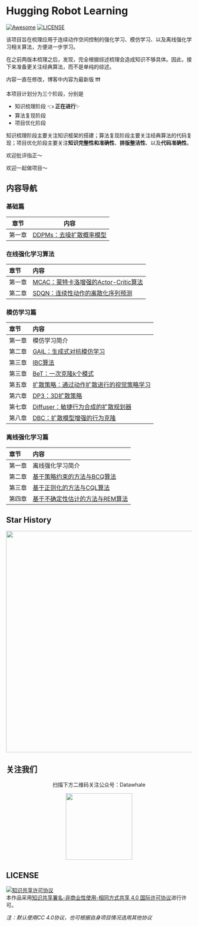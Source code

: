 # Hugging Robot Learning

[![Awesome](https://awesome.re/badge.svg)](https://awesome.re) [![LICENSE](https://img.shields.io/badge/license-Anti%20996-blue.svg)](https://github.com/996icu/996.ICU/blob/master/LICENSE)

该项目旨在梳理应用于连续动作空间控制的强化学习、模仿学习、以及离线强化学习相关算法，方便进一步学习。

在之前两版本梳理之后，发现，完全根据综述梳理会造成知识不够具体。因此，接下来准备更关注经典算法，而不是单纯的综述。

内容一直在修改，博客中内容为最新版 :exclamation::exclamation::exclamation:



本项目计划分为三个阶段，分别是

- 知识梳理阶段 :point_left: **正在进行**:sparkles:
- 算法复现阶段 
- 项目优化阶段 

知识梳理阶段主要关注知识框架的搭建；算法复现阶段主要关注经典算法的代码复现；项目优化阶段主要关注**知识完整性和准确性**、**排版整洁性**、以及**代码准确性**。

欢迎批评指正～

欢迎一起做项目～



## 内容导航

### 基础篇

| 章节   | 内容                                                         |
| ------ | ------------------------------------------------------------ |
| 第一章 | [DDPMs：去噪扩散概率模型](https://www.robotech.ink/index.php/Foundation-Model/172.html) |



### 在线强化学习算法

| 章节   | 内容                                                         |
| :----- | :----------------------------------------------------------- |
| 第一章 | [MCAC：蒙特卡洛增强的Actor-Critic算法](https://www.robotech.ink/index.php/RL/139.html) |
| 第二章 | [SDQN：连续性动作的离散化序列预测](https://www.robotech.ink/index.php/RL/19.html) |



### 模仿学习篇

| 章节   | 内容                                                         |
| :----- | :----------------------------------------------------------- |
| 第一章 | 模仿学习简介                                                 |
| 第二章 | [GAIL：生成式对抗模仿学习](https://www.robotech.ink/index.php/IL/187.html) |
| 第三章 | [IBC算法](https://www.robotech.ink/index.php/Manipulation/232.html) |
| 第三章 | [BeT：一次克隆k个模式](https://www.robotech.ink/index.php/Manipulation/224.html) |
| 第五章 | [扩散策略：通过动作扩散进行的视觉策略学习](https://www.robotech.ink/index.php/Manipulation/106.html) |
| 第六章 | [DP3：3D扩散策略](https://www.robotech.ink/index.php/Manipulation/352.html) |
| 第七章 | [Diffuser：敏捷行为合成的扩散规划器](https://www.robotech.ink/index.php/Robot-Learning/357.html) |
| 第八章 | [DBC：扩散模型增强的行为克隆](https://arxiv.org/abs/2302.13335) |



### 离线强化学习篇

| 章节   | 内容                                                         |
| :----- | :----------------------------------------------------------- |
| 第一章 | 离线强化学习简介                                             |
| 第二章 | [基于策略约束的方法与BCQ算法](https://www.robotech.ink/index.php/Offline-RL/181.html) |
| 第三章 | [基于正则化的方法与CQL算法](https://www.robotech.ink/index.php/Offline-RL/120.html) |
| 第四章 | [基于不确定性估计的方法与REM算法](https://www.robotech.ink/index.php/Offline-RL/191.html) |



## Star History

<div align=center>
  <img src="https://api.star-history.com/svg?repos=datawhalechina/hugging-rl&type=Date" width=600/>
</div>



## 关注我们

<div align=center>
<p>扫描下方二维码关注公众号：Datawhale</p>
<img src="https://raw.githubusercontent.com/datawhalechina/pumpkin-book/master/res/qrcode.jpeg" width = "180" height = "180">
</div>


## LICENSE

<a rel="license" href="http://creativecommons.org/licenses/by-nc-sa/4.0/"><img alt="知识共享许可协议" style="border-width:0" src="https://img.shields.io/badge/license-CC%20BY--NC--SA%204.0-lightgrey" /></a><br />本作品采用<a rel="license" href="http://creativecommons.org/licenses/by-nc-sa/4.0/">知识共享署名-非商业性使用-相同方式共享 4.0 国际许可协议</a>进行许可。

*注：默认使用CC 4.0协议，也可根据自身项目情况选用其他协议*

